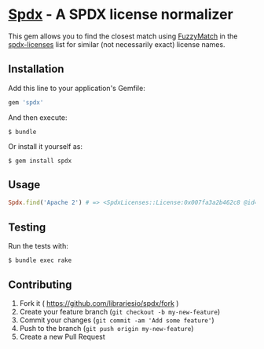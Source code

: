 # [Spdx](http://libraries.io/rubygems/spdx) - A SPDX license normalizer

This gem allows you to find the closest match using [FuzzyMatch](https://github.com/seamusabshere/fuzzy_match) in the [spdx-licenses](https://github.com/domcleal/spdx-licenses) list for similar (not necessarily exact) license names.

## Installation

Add this line to your application's Gemfile:

```ruby
gem 'spdx'
```

And then execute:

    $ bundle

Or install it yourself as:

    $ gem install spdx

## Usage

```ruby
Spdx.find('Apache 2') # => <SpdxLicenses::License:0x007fa3a2b462c8 @id="Apache-2.0", @name="Apache License 2.0", @osi_approved=true>
```

## Testing

Run the tests with:

    $ bundle exec rake

## Contributing

1. Fork it ( https://github.com/librariesio/spdx/fork )
2. Create your feature branch (`git checkout -b my-new-feature`)
3. Commit your changes (`git commit -am 'Add some feature'`)
4. Push to the branch (`git push origin my-new-feature`)
5. Create a new Pull Request
